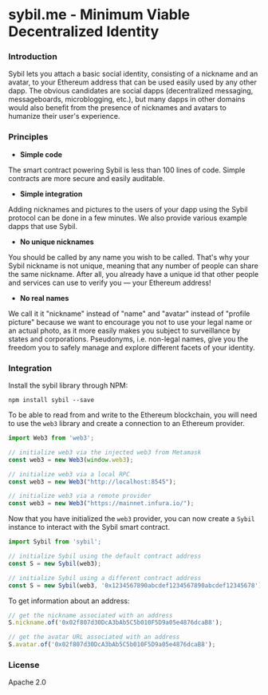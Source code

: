 # sybil.me - Minimum Viable Decentralized Identity

### Introduction

Sybil lets you attach a basic social identity, consisting of a nickname and an avatar, to your Ethereum address that can be used easily used by any other dapp. The obvious candidates are social dapps (decentralized messaging, messageboards, microblogging, etc.), but many dapps in other domains would also benefit from the presence of nicknames and avatars to humanize their user's experience.

### Principles

* **Simple code**

The smart contract powering Sybil is less than 100 lines of code. Simple contracts are more secure and easily auditable.

* **Simple integration**

Adding nicknames and pictures to the users of your dapp using the Sybil protocol can be done in a few minutes. We also provide various example dapps that use Sybil.

* **No unique nicknames**

You should be called by any name you wish to be called. That's why your Sybil nickname is not unique, meaning that any number of people can share the same nickname. After all, you already have a unique id that other people and services can use to verify you — your Ethereum address!

* **No real names**

We call it it "nickname" instead of "name" and "avatar" instead of "profile picture" because we want to encourage you not to use your legal name or an actual photo, as it more easily makes you subject to surveillance by states and corporations. Pseudonyms, i.e. non-legal names, give you the freedom you to safely manage and explore different facets of your identity. 

### Integration

Install the sybil library through NPM:

```
npm install sybil --save
```

To be able to read from and write to the Ethereum blockchain, you will need to use the `web3` library and create a connection to an Ethereum provider.

```javascript
import Web3 from 'web3';

// initialize web3 via the injected web3 from Metamask
const web3 = new Web3(window.web3);

// initialize web3 via a local RPC
const web3 = new Web3("http://localhost:8545");

// initialize web3 via a remote provider
const web3 = new Web3("https://mainnet.infura.io/");
```

Now that you have initialized the `web3` provider, you can now create a `Sybil` instance to interact with the Sybil smart contract.

```javascript
import Sybil from 'sybil';

// initialize Sybil using the default contract address
const S = new Sybil(web3);

// initialize Sybil using a different contract address
const S = new Sybil(web3, '0x1234567890abcdef1234567890abcdef12345678');
```

To get information about an address:

```javascript
// get the nickname associated with an address
S.nickname.of('0x02f807d30DcA3bAb5C5b010F5D9a05e4876dcaB8');

// get the avatar URL associated with an address
S.avatar.of('0x02f807d30DcA3bAb5C5b010F5D9a05e4876dcaB8');
```

### License

Apache 2.0
